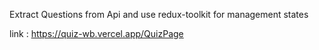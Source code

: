 Extract Questions from Api and use redux-toolkit for management states 

link :  https://quiz-wb.vercel.app/QuizPage
